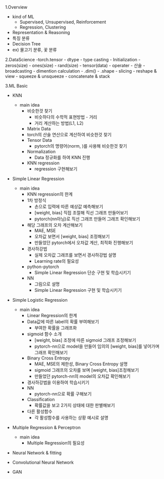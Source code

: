 1.Overview
  - kind of ML
    - Supervised, Unsupervised, Reinforcement
    - Regression, Clustering
  - Representation & Reasoning
  - 특징 분류
  - Decision Tree
  - ex) 물고기 분류, 꽃 분류

2.DataScience
  -torch.tensor
    - dtype
    - type casting
    - Initialization
      - zeros(size)
      - ones(size)
      - rand(size)
      - tensor(data)
    - operater
      - 산술
      - broadcasting
      - dimention calculation
    - .dim()
    - .shape
    - slicing
    - reshape & view
    - squeeze & unsqueeze
    - concatenate & stack
		
3.ML Basic
  - KNN
    - main idea
      - 비슷한것 찾기
        - 비슷하다의 수학적 표현방법 - 거리
        - 거리 계산하는 방법(L1, L2)
      - Matrix Data
      - torch의 산술 연산으로 계산하여 비슷한것 찾기
      - Tensor Data
        - pytorch의 명령어(norm, )를 사용해 비슷한것 찾기
      - Normalization
        - Data 정규화를 하여 KNN 진행
      - KNN regression
        - regression 구현해보기
  - Simple Linear Regression
    - main idea
      - KNN regression의 한계
      - 1차 방정식
        - 손으로 입력에 따른 예상값 예측해보기
        - [weight, bias] 직접 조절해 직선 그래프 만들어보기
        - pytorch(nn아님)로 직선 그래프 만들어 그래프 확인해보기		
      - 해당 그래프의 오차 계산해보기
        - MAE, MSE
        - 오차값 보면서 [weight, bias] 조정해보기
        - 만들었던 pytorch에서 오차값 계산, 최적화 진행해보기
      - 경사하강법
        - 실제 오차값 그래프를 보면서 경사하강법 설명
        - Learning rate의 필요성
      - python-pytorch
        - Simple Linear Regression 단순 구현 및 학습시키기
      - NN
        - 그림으로 설명
        - Simple Linear Regression 구현 및 학습시키기
						
  - Simple Logistic Regression
    - main idea
      - Linear Regression의 한계
      - Data값에 따른 label의 확률 부여해보기
        - 부여한 확률을 그래프화
      - sigmoid 함수 소개
        - [weight, bias] 조정에 따른 sigmoid 그래프 조정해보기
        - pytorch-nn으로 model을 만들어 임의의 [weight, bias]를 넣어가며 그래프 확인해보기
      - Binary Cross Entropy
        - MAE, MSE의 제한성, Binary Cross Entropy 설명
        - sigmoid 그래프의 오차를 보며 [weight, bias]조정해보기
        - 만들었던 pytorch-nn의 model의 오차값 확인해보기
      - 경사하강법을 이용하여 학습시키기
      - NN
        - pytorch-nn으로 확률 구해보기
      - Classification
        - 확률값을 보고 2가지 상태에 대한 판별해보기
      - 다른 활성함수
        - 각 활성함수를 사용하는 상황 예시로 설명
				
  - Multiple Regression & Perceptron
    - main idea
      - Multiple Regression의 필요성
		
			
  - Neural Network & fitting
	
  - Convolutional Neural Network
	
  - GAN
